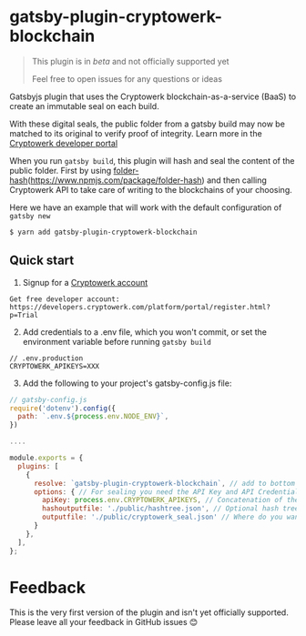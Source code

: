 # gatsby-plugin-cryptowerk-blockchain

> This plugin is in _beta_ and not officially supported yet
>
> Feel free to open issues for any questions or ideas

Gatsbyjs plugin that uses the Cryptowerk blockchain-as-a-service (BaaS) to create an immutable seal on each build.

With these digital seals, the public folder from a gatsby build may now be matched to its original to verify proof
of integrity. Learn more in the [Cryptowerk developer portal](https://developers.cryptowerk.com/platform/index.jsp)  

When you run `gatsby build`, this plugin will hash and seal the content of the public folder. First by using [folder-hash](https://github.com/marc136/node-folder-hash)(https://www.npmjs.com/package/folder-hash) and then calling Cryptowerk API to take care of writing to the blockchains of your choosing.

Here we have an example that will work with the default configuration of `gatsby new`

```sh
$ yarn add gatsby-plugin-cryptowerk-blockchain
```

## Quick start

1. Signup for a [Cryptowerk account](https://cryptowerk.com/)  
```
Get free developer account: https://developers.cryptowerk.com/platform/portal/register.html?p=Trial
```
2. Add credentials to a .env file, which you won't commit, or set the environment variable before running `gatsby build`

```env
// .env.production
CRYPTOWERK_APIKEYS=XXX
```
3. Add the following to your project's gatsby-config.js file:
```js
// gatsby-config.js
require('dotenv').config({
  path: `.env.${process.env.NODE_ENV}`,
})

....

module.exports = {
  plugins: [
    {
      resolve: `gatsby-plugin-cryptowerk-blockchain`, // add to bottom of plugins list after all data has been written to public folder
      options: { // For sealing you need the API Key and API Credential for your Cryptowerk.com account.
        apiKey: process.env.CRYPTOWERK_APIKEYS, // Concatenation of the API key and secret separated by a space.
        hashoutputfile: './public/hashtree.json', // Optional hash tree will be stored to this file
        outputfile: './public/cryptowerk_seal.json' // Where do you want the seal to be stored?
      }
    },
  ],
};
```

# Feedback

This is the very first version of the plugin and isn't yet officially supported. Please leave all your feedback in GitHub issues 😊
